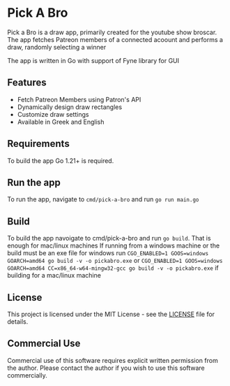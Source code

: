 # Pick A Bro

Pick a Bro is a draw app, primarily created for the youtube show broscar. The app fetches Patreon members of a connected acoount and performs a draw, randomly selecting a winner

The app is written in Go with support of Fyne library for GUI

## Features
- Fetch Patreon Members using Patron's API
- Dynamically design draw rectangles
- Customize draw settings
- Available in Greek and English

## Requirements
To build the app Go 1.21+ is required. 

## Run the app
To run the app, navigate to `cmd/pick-a-bro` and run ```go run main.go```

## Build
To build the app navoigate to cmd/pick-a-bro and run ```go build```. That is enough for mac/linux machines
If running from a windows machine or the build must be an exe file for windows run ```CGO_ENABLED=1 GOOS=windows GOARCH=amd64 go build -v -o pickabro.exe``` 
or ```CGO_ENABLED=1 GOOS=windows GOARCH=amd64 CC=x86_64-w64-mingw32-gcc go build -v -o pickabro.exe``` if building for a mac/linux machine

## License
This project is licensed under the MIT License - see the [LICENSE](https://github.com/devs-in-the-cloud/pick-a-bro/LICENSE) file for details.

## Commercial Use
Commercial use of this software requires explicit written permission from the author. Please contact the author if you wish to use this software commercially.

